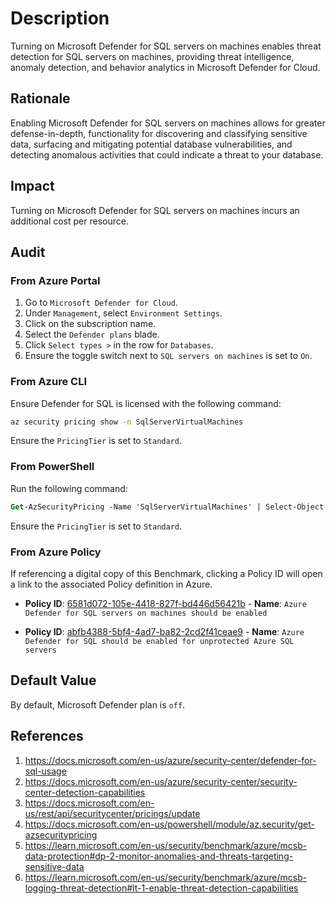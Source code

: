 # Description

Turning on Microsoft Defender for SQL servers on machines enables threat detection for SQL servers on machines, providing threat intelligence, anomaly detection, and behavior analytics in Microsoft Defender for Cloud.

## Rationale

Enabling Microsoft Defender for SQL servers on machines allows for greater defense-in-depth, functionality for discovering and classifying sensitive data, surfacing and mitigating potential database vulnerabilities, and detecting anomalous activities that could indicate a threat to your database.

## Impact

Turning on Microsoft Defender for SQL servers on machines incurs an additional cost per resource.

## Audit

### From Azure Portal

1. Go to `Microsoft Defender for Cloud`.
2. Under `Management`, select `Environment Settings`.
3. Click on the subscription name.
4. Select the `Defender plans` blade.
5. Click `Select types >` in the row for `Databases`.
6. Ensure the toggle switch next to `SQL servers on machines` is set to `On`.

### From Azure CLI

Ensure Defender for SQL is licensed with the following command:

```sh
az security pricing show -n SqlServerVirtualMachines
```

Ensure the `PricingTier` is set to `Standard`.

### From PowerShell

Run the following command:

```ps
Get-AzSecurityPricing -Name 'SqlServerVirtualMachines' | Select-Object Name,PricingTier
```

Ensure the `PricingTier` is set to `Standard`.

### From Azure Policy

If referencing a digital copy of this Benchmark, clicking a Policy ID will open a link to the associated Policy definition in Azure.

- **Policy ID**: [6581d072-105e-4418-827f-bd446d56421b](https://portal.azure.com/#view/Microsoft_Azure_Policy/PolicyDetailBlade/definitionId/%2Fproviders%2FMicrosoft.Authorization%2FpolicyDefinitions%2F6581d072-105e-4418-827f-bd446d56421b) - **Name**: `Azure Defender for SQL servers on machines should be enabled`

- **Policy ID**: [abfb4388-5bf4-4ad7-ba82-2cd2f41ceae9](https://portal.azure.com/#view/Microsoft_Azure_Policy/PolicyDetailBlade/definitionId/%2Fproviders%2FMicrosoft.Authorization%2FpolicyDefinitions%2Fabfb4388-5bf4-4ad7-ba82-2cd2f41ceae9) - **Name**: `Azure Defender for SQL should be enabled for unprotected Azure SQL servers`

## Default Value

By default, Microsoft Defender plan is `off`.

## References

1. <https://docs.microsoft.com/en-us/azure/security-center/defender-for-sql-usage>
2. <https://docs.microsoft.com/en-us/azure/security-center/security-center-detection-capabilities>
3. <https://docs.microsoft.com/en-us/rest/api/securitycenter/pricings/update>
4. <https://docs.microsoft.com/en-us/powershell/module/az.security/get-azsecuritypricing>
5. <https://learn.microsoft.com/en-us/security/benchmark/azure/mcsb-data-protection#dp-2-monitor-anomalies-and-threats-targeting-sensitive-data>
6. <https://learn.microsoft.com/en-us/security/benchmark/azure/mcsb-logging-threat-detection#lt-1-enable-threat-detection-capabilities>
